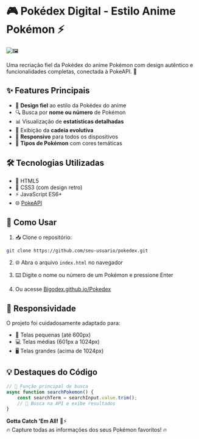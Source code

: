 # 🎮 Pokédex Digital - Estilo Anime Pokémon ⚡

![🖼️](https://github.com/user-attachments/assets/68b4e785-d054-4a42-92aa-626160b3ca82)

Uma recriação fiel da Pokédex do anime Pokémon com design autêntico e funcionalidades completas, conectada à PokeAPI. 🌟

## ✨ Features Principais

- 🎨 **Design fiel** ao estilo da Pokédex do anime
- 🔍 Busca por **nome ou número** de Pokémon
- 📊 Visualização de **estatísticas detalhadas**
- 🔄 Exibição da **cadeia evolutiva**
- 📱 **Responsivo** para todos os dispositivos
- 🎨 **Tipos de Pokémon** com cores temáticas

## 🛠️ Tecnologias Utilizadas

- 📜 HTML5
- 🎨 CSS3 (com design retro)
- ⚡ JavaScript ES6+
- 🌐 [PokeAPI](https://pokeapi.co/)

## 🚀 Como Usar

1. 📥 Clone o repositório:
```bash
git clone https://github.com/seu-usuario/pokedex.git
```

2. 🌐 Abra o arquivo `index.html` no navegador

3. ⌨️ Digite o nome ou número de um Pokémon e pressione Enter

4. Ou acesse [Bigodex.github.io/Pokedex](https://bigodex.github.io/Pokedex/)

## 📱 Responsividade

O projeto foi cuidadosamente adaptado para:
- 📲 Telas pequenas (até 600px)
- 💻 Telas médias (601px a 1024px)
- 🖥️ Telas grandes (acima de 1024px)

## 💡 Destaques do Código

```javascript
// 🎯 Função principal de busca
async function searchPokemon() {
    const searchTerm = searchInput.value.trim();
    // 🔄 Busca na API e exibe resultados
}
```

**Gotta Catch 'Em All!** 🎣⚡  
🔥 Capture todas as informações dos seus Pokémon favoritos! 🔥
